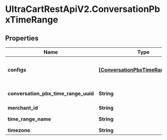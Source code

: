 # UltraCartRestApiV2.ConversationPbxTimeRange

## Properties
Name | Type | Description | Notes
------------ | ------------- | ------------- | -------------
**configs** | [**[ConversationPbxTimeRangeConfig]**](ConversationPbxTimeRangeConfig.md) | Configurations for all ranges in this time range | [optional] 
**conversation_pbx_time_range_uuid** | **String** | Conversation Pbx Time Range UUID | [optional] 
**merchant_id** | **String** | Merchant Id | [optional] 
**time_range_name** | **String** | Time range name | [optional] 
**timezone** | **String** | Timezone | [optional] 


